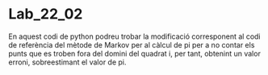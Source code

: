 # Lab_22_02
En aquest codi de python podreu trobar la modificació corresponent al codi de referència del mètode de Markov per al càlcul de pi per a no contar els punts que es troben fora del domini del quadrat i, per tant, obtenint un valor erroni, sobreestimant el valor de pi.
